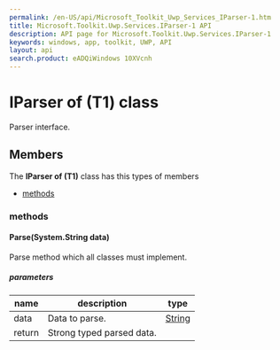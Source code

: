```yaml
---
permalink: /en-US/api/Microsoft_Toolkit_Uwp_Services_IParser-1.htm
title: Microsoft.Toolkit.Uwp.Services.IParser-1 API 
description: API page for Microsoft.Toolkit.Uwp.Services.IParser-1
keywords: windows, app, toolkit, UWP, API
layout: api
search.product: eADQiWindows 10XVcnh
---
```



# IParser of (T1) class

Parser interface.

## Members

The **IParser of (T1)** class has this types of members

* [methods](#methods)

### methods

#### Parse(System.String data)

Parse method which all classes must implement.

##### parameters



| name | description | type || --- | --- | --- || data | Data to parse. | [String](https://msdn.microsoft.com/library/windows/apps/System.String) || return |Strong typed parsed data. |

